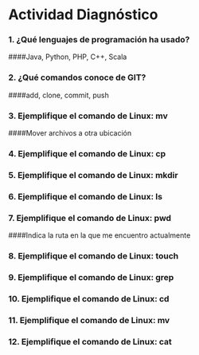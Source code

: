 # Actividad Diagnóstico


### 1. ¿Qué lenguajes de programación ha usado?

####Java, Python, PHP, C++, Scala

### 2. ¿Qué comandos conoce de GIT?

####add, clone, commit, push

### 3. Ejemplifique el comando de Linux: mv

####Mover archivos a otra ubicación

### 4. Ejemplifique el comando de Linux: cp



### 5. Ejemplifique el comando de Linux: mkdir
### 6. Ejemplifique el comando de Linux: ls
### 7. Ejemplifique el comando de Linux: pwd

####Indica la ruta en la que me encuentro actualmente

### 8. Ejemplifique el comando de Linux: touch
### 9. Ejemplifique el comando de Linux: grep
### 10. Ejemplifique el comando de Linux: cd
### 11. Ejemplifique el comando de Linux: mv
### 12. Ejemplifique el comando de Linux: cat
